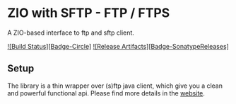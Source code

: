 # ZIO with SFTP - FTP / FTPS

A ZIO-based interface to ftp and sftp client.

[![Build Status][Badge-Circle]][Link-Circle]
[![Release Artifacts][Badge-SonatypeReleases]][Link-SonatypeReleases]

Setup
-----

The library is a thin wrapper over (s)ftp java client, which give you a clean and powerful functional api.
Please find more details in the [website](https://zio.github.io/zio-ftp/).

[Link-Circle]: https://circleci.com/gh/zio/zio-ftp "circleci"
[Link-SonatypeReleases]: https://oss.sonatype.org/content/repositories/releases/dev/zio/zio-ftp_2.12/ "Sonatype Releases"